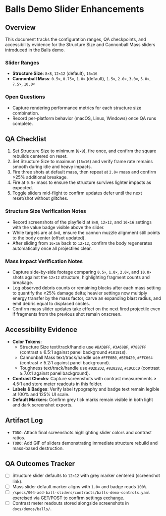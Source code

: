 # Balls Demo Slider Enhancements

## Overview

This document tracks the configuration ranges, QA checkpoints, and accessibility evidence for the Structure Size and
Cannonball Mass sliders introduced in the Balls demo.

### Slider Ranges

- **Structure Size**: `8×8`, `12×12` (default), `16×16`
- **Cannonball Mass**: `0.5×`, `0.75×`, `1.0×` (default), `1.5×`, `2.0×`, `3.0×`, `5.0×`, `7.5×`, `10.0×`

### Open Questions

- Capture rendering performance metrics for each structure size combination.
- Record per-platform behavior (macOS, Linux, Windows) once QA runs complete.

## QA Checklist

1. Set Structure Size to minimum (`8×8`), fire once, and confirm the square rebuilds centered on reset.
2. Set Structure Size to maximum (`16×16`) and verify frame rate remains smooth during idle and heavy impacts.
3. Fire three shots at default mass, then repeat at `2.0×` mass and confirm >25% additional breakage.
4. Fire at `0.5×` mass to ensure the structure survives lighter impacts as expected.
5. Toggle sliders mid-flight to confirm updates defer until the next reset/shot without glitches.

### Structure Size Verification Notes

- Record screenshots of the playfield at `8×8`, `12×12`, and `16×16` settings with the value badge visible above the
  slider.
- While targets are at `8×8`, ensure the cannon muzzle alignment still points to the body center (offset updated).
- After sliding from `16×16` back to `12×12`, confirm the body regenerates automatically once all projectiles clear.

### Mass Impact Verification Notes

- Capture side-by-side footage comparing `0.5×`, `1.0×`, `2.0×`, and `10.0×` shots against the `12×12` structure,
  highlighting fragment counts and breakage.
- Log observed debris counts or remaining blocks after each mass setting to quantify the ≥25% damage delta; heavier
  settings now multiply energy transfer by the mass factor, carve an expanding blast radius, and emit debris equal to
  displaced circles.
- Confirm mass slider updates take effect on the next fired projectile even if fragments from the previous shot remain
  onscreen.

## Accessibility Evidence

- **Color Tokens**:
    - Structure Size text/track/handle use `#BADBFF`, `#3A69BF`, `#78B7FF` (contrast ≥ 6.5:1 against panel background
      `#181818`).
    - Cannonball Mass text/track/handle use `#FFE0B0`, `#BE8420`, `#FFC664` (contrast ≥ 5.2:1 against panel background).
    - Toughness text/track/handle use `#D2D2D2`, `#828282`, `#CDCDCD` (contrast ≥ 7.0:1 against panel background).
- **Contrast Checks**: Capture screenshots with contrast measurements ≥ 4.5:1 and store meter readouts in this folder.
- **Labels & Badges**: Verify label typography and badge text remain legible at 100% and 125% UI scale.
- **Default Markers**: Confirm grey tick marks remain visible in both light and dark screenshot exports.

## Artifact Log

- `TODO`: Attach final screenshots highlighting slider colors and contrast ratios.
- `TODO`: Add GIF of sliders demonstrating immediate structure rebuild and mass-based destruction.

## QA Outcomes Tracker

- [ ] Structure slider defaults to `12×12` with grey marker centered (screenshot link).
- [ ] Mass slider default marker aligns with `1.0×` and badge reads `100%`.
- [ ] `/specs/004-add-ball-sliders/contracts/balls-demo-controls.yaml` exercised via GET/POST to confirm settings
  exchange.
- [ ] Contrast meter readouts stored alongside screenshots in `docs/demos/balls/`.
